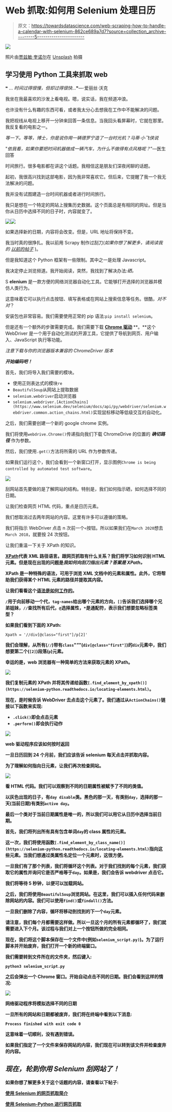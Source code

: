 # Web 抓取:如何用 Selenium 处理日历

> 原文：<https://towardsdatascience.com/web-scraping-how-to-handle-a-calendar-with-selenium-862ce689a7d7?source=collection_archive---------5----------------------->

![](img/34de3fa2008156b187c31a6d4472d00c.png)

照片由[贾兹敏·奎诺尔](https://unsplash.com/@jazminantoinette?utm_source=unsplash&utm_medium=referral&utm_content=creditCopyText)在 [Unsplash](https://unsplash.com/search/photos/week?utm_source=unsplash&utm_medium=referral&utm_content=creditCopyText) 拍摄

## 学习使用 Python 工具来抓取 web

❝ … *时间过得很慢，但却过得很快…*❞—·爱丽丝·沃克

我坐在我最喜欢的沙发上看电视。嗯，说实话，我在频道冲浪。

也许没有什么有趣的东西可看，或者我太分心去想我在工作中不能解决的问题。

我把视线从电视上移开一分钟来回答一条信息。当我回头看屏幕时，它就在那里。我反复看的电影之一。

*等一下。等等，博士，你是说你用一辆德罗宁造了一台时光机？马蒂·小飞侠说*

"*依我看，如果你要把时间机器做成一辆汽车，为什么不做得有点风格呢？*”—医生回答

时间旅行。很多电影都在讲这个话题。我相信这是朋友们深夜闲聊的话题。

起初，我很高兴找到这部电影，因为我非常喜欢它。但后来，它提醒了我一个我无法解决的问题。

我并没有试图建造一台时间机器或者进行时间旅行。

我只是想在一个特定的网站上搜集历史数据。这个页面总是有相同的网址。但是当你从日历中选择不同的日子时，内容就变了。

![](img/5d3c4d5f0c8625f68f160cffd01f1df6.png)![](img/dc64c3fd6f346217893f215847954c9d.png)

如果选择新的日期，内容将会改变。但是，URL 地址将保持不变。

我当时真的很挣扎。我以前用 Scrapy 制作过刮刀(*如果你想了解更多，请阅读我的* [*以前的帖子*](/how-to-extract-online-data-using-python-8d072f522d86) )。

但是我知道这个 Python 框架有一些限制。其中之一是处理 Javascript。

我决定停止浏览频道。我开始阅读，突然，我找到了解决办法:*硒。*

S **elenium** 是一款方便的网络浏览器自动化工具。它能够打开选择的浏览器并模仿人类行为。

这意味着它可以执行点击按钮、填写表格或在网站上搜索信息等任务。很酷，*对不对*？

安装包也非常容易。我们需要使用正常的 pip 语法:`pip install selenium`。

但是还有一个额外的步骤需要完成。我们需要下载 [**Chrome 驱动**](https://sites.google.com/a/chromium.org/chromedriver/home) **。**这个 WebDriver 是一个用于自动化测试的开源工具，它提供了导航到网页、用户输入、JavaScript 执行等功能。

*注意下载与你的浏览器版本兼容的 ChromeDriver 版本*

***开始编码吧！***

首先，我们将导入我们需要的模块。

*   使用正则表达式的模块`re`
*   `BeautifulSoup`从网站上提取数据
*   `selenium.webdriver`启动浏览器
*   `selenium.webdriver.[ActionChains](https://www.selenium.dev/selenium/docs/api/py/webdriver/selenium.webdriver.common.action_chains.html)`实现鼠标移动等低级交互的自动化。

之后，我们需要创建一个新的 google chrome 实例。

我们将使用`webdrive.Chrome()`传递指向我们下载 ChromeDrive 的位置的 ***确切路径*** 作为参数。

然后，我们使用`.get()`方法将所需的 URL 作为参数传递。

如果我们运行这个，我们会看到一个新窗口打开，显示图例`Chrome is being controlled by automated test software`。

![](img/38f771bc350bcd0217891cda04b77249.png)

刮网站首先要做的是了解网站的结构。特别是，我们如何指示硒，如何选择不同的日期。

让我们检查网页 HTML 代码，重点是日历元素。

我们想取消过去两年网站的内容。这里有许多可以遵循的策略。

我们将指示 WebDriver 点击 n 次前一个`<`按钮。所以如果我们在`March 2020`想去`March 2018`，就要按 24 次按钮。

让我们重温一下关于 XPath 的知识。

[**XPath**](/how-to-extract-online-data-using-python-8d072f522d86#b874)**代表 XML 路径语言。跟网页抓取有什么关系？我们将学习如何识别 HTML 元素。但是现在出现的问题是*我如何向刮刀指出元素？答案是 XPath。***

**XPath 是一种特殊的语法，可用于浏览 XML 文档中的元素和属性。此外，它将帮助我们获得某个 HTML 元素的路径并提取其内容。**

**让我们看看这个[语法是如何工作的](https://devhints.io/xpath)。**

**`/`用于向前移动一个代，`tag-names`给出哪个元素的方向，`[]`告诉我们选择哪个兄弟姐妹，`//`查找所有后代，`@`选择属性，`*`是通配符，表示我们想要忽略标签类型？**

**如果我们看到下面的 XPath:**

```
Xpath = '//div[@class="first"]/p[2]'
```

**我们会理解，从所有(`//`)带有`class`"*"*"(`div[@class="first"]`)的`div`元素中，我们想要第二个(`[2]`)段落(`p`)元素。**

**幸运的是，web 浏览器有一种简单的方法来获取元素的 XPath。**

**![](img/a738e5438636d92339089b4bc47aea98.png)**

**我们复制元素的 XPath 并将其传递给函数`[.find_element_by_xpath()](https://selenium-python.readthedocs.io/locating-elements.html)`。**

**现在，是时候告诉 WebDriver 去点击这个元素了。我们通过从`ActionChains()`链接以下函数来实现:**

*   **`.click()`即会点击元素**
*   **`.perform()`即会执行动作**

**![](img/285d7750442ccd27f96d04a694702cd9.png)**

**web 驱动程序应该如何按时返回**

**一旦日历回到 24 个月前，我们应该告诉 selenium 每天点击并抓取内容。**

**为了理解如何指向日元素，让我们再次检查网站。**

**![](img/bd01b9e5f56d13ca4105c97982cb8189.png)**

**看 HTML 代码。我们可以观察到不同的日期属性被赋予了不同的类值。**

**以灰色出现的日子，有`day disable`类。黑色的那一天，有类别`day`，选择的那一天(当前日期)有类别`active day`。**

**最后一个类对于当前日期属性是唯一的，所以我们可以用它从日历中选择当前日期。**

**首先，我们将列出所有具有包含单词`day`的 class 属性的元素。**

**这一次，我们将使用函数`[.find_element_by_class_name()](https://selenium-python.readthedocs.io/locating-elements.html)`指向这些元素。当我们想通过类属性名定位一个元素时，这很方便。**

**一旦我们有了那个列表，我们将循环这个列表。对于我们找到的每个元素，我们获取它的属性并询问它是否严格等于`day`。如果是，我们会告诉 webdriver 点击它。**

**我们将等待 5 秒钟，以便可以加载网站。**

**之后，我们将使用`BeautifulSoup`浏览网站。在这里，我们可以插入任何代码来删除网站的内容。我们可以使用`find()`或`findall()`方法。**

**一旦我们删除了内容，循环将移动到找到的下一个`day`元素。**

**请注意，我们每个月都需要这样做。所以一旦这个月的所有元素都循环了，我们就需要进入下个月。该过程与我们对上一个按钮所做的完全相同。**

**现在，我们将这个脚本保存在一个文件中(例如`selenium_script.py)`)。为了运行脚本并开始废弃，我们打开一个新的终端窗口。**

**我们需要转到文件所在的文件夹，然后键入:**

**`python3 selenium_script.py`**

**之后会弹出一个 Chrome 窗口。开始自动点击不同的日期。我们会看到这样的情况:**

**![](img/e3dae625628413d907e27fabebba10b7.png)**

**网络驱动程序将模拟选择不同的日期**

**一旦所有的网站和日期都被废弃，我们将在终端中看到以下消息:**

**`Process finished with exit code 0`**

**这意味着一切顺利，没有遇到错误。**

**如果我们指定了一个文件来保存网站的内容，我们现在可以转到该文件并检查废弃的内容。**

## ***现在，轮到你用 Selenium 刮网站了！***

**如果你想了解更多关于这个话题的内容，请查看以下帖子:**

**[使用 Selenium 的网页抓取简介](https://medium.com/the-andela-way/introduction-to-web-scraping-using-selenium-7ec377a8cf72)**

**[使用 Selenium-Python 进行网页抓取](/web-scraping-using-selenium-python-8a60f4cf40ab)**